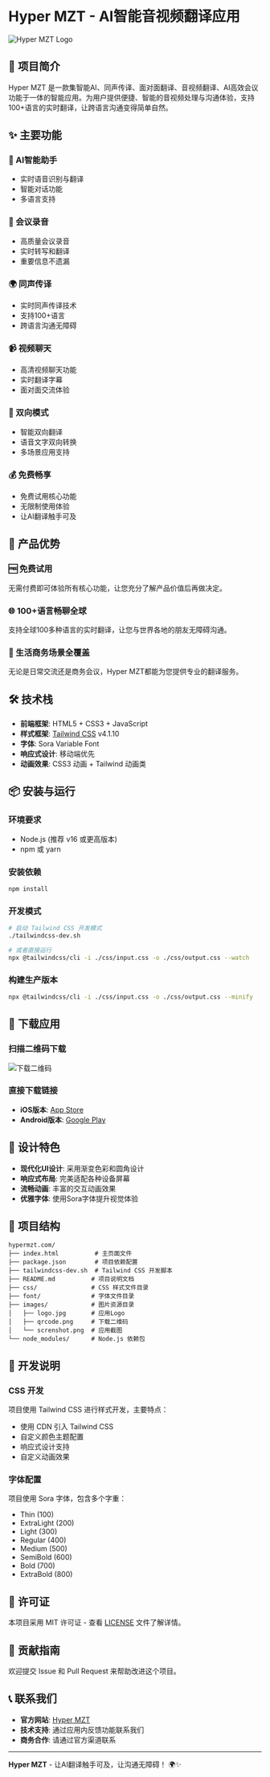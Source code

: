 # Hyper MZT - AI智能音视频翻译应用

![Hyper MZT Logo](images/logo.jpg)

## 📱 项目简介

Hyper MZT 是一款集智能AI、同声传译、面对面翻译、音视频翻译、AI高效会议功能于一体的智能应用。为用户提供便捷、智能的音视频处理与沟通体验，支持100+语言的实时翻译，让跨语言沟通变得简单自然。

## ✨ 主要功能

### 🤖 AI智能助手
- 实时语音识别与翻译
- 智能对话功能
- 多语言支持

### 🎤 会议录音
- 高质量会议录音
- 实时转写和翻译
- 重要信息不遗漏

### 🌍 同声传译
- 实时同声传译技术
- 支持100+语言
- 跨语言沟通无障碍

### 📹 视频聊天
- 高清视频聊天功能
- 实时翻译字幕
- 面对面交流体验

### 🔄 双向模式
- 智能双向翻译
- 语音文字双向转换
- 多场景应用支持

### 💰 免费畅享
- 免费试用核心功能
- 无限制使用体验
- 让AI翻译触手可及

## 🚀 产品优势

### 🆓 免费试用
无需付费即可体验所有核心功能，让您充分了解产品价值后再做决定。

### 🌐 100+语言畅聊全球
支持全球100多种语言的实时翻译，让您与世界各地的朋友无障碍沟通。

### 💼 生活商务场景全覆盖
无论是日常交流还是商务会议，Hyper MZT都能为您提供专业的翻译服务。

## 🛠️ 技术栈

- **前端框架**: HTML5 + CSS3 + JavaScript
- **样式框架**: [Tailwind CSS](https://tailwindcss.com/) v4.1.10
- **字体**: Sora Variable Font
- **响应式设计**: 移动端优先
- **动画效果**: CSS3 动画 + Tailwind 动画类

## 📦 安装与运行

### 环境要求
- Node.js (推荐 v16 或更高版本)
- npm 或 yarn

### 安装依赖
```bash
npm install
```

### 开发模式
```bash
# 启动 Tailwind CSS 开发模式
./tailwindcss-dev.sh

# 或者直接运行
npx @tailwindcss/cli -i ./css/input.css -o ./css/output.css --watch
```

### 构建生产版本
```bash
npx @tailwindcss/cli -i ./css/input.css -o ./css/output.css --minify
```

## 📱 下载应用

### 扫描二维码下载
![下载二维码](images/qrcode.png)

### 直接下载链接
- **iOS版本**: [App Store](https://www.pgyer.com/hyper-mzt)
- **Android版本**: [Google Play](https://www.pgyer.com/hyper-mzt)

## 🎨 设计特色

- **现代化UI设计**: 采用渐变色彩和圆角设计
- **响应式布局**: 完美适配各种设备屏幕
- **流畅动画**: 丰富的交互动画效果
- **优雅字体**: 使用Sora字体提升视觉体验

## 📁 项目结构

```
hypermzt.com/
├── index.html          # 主页面文件
├── package.json        # 项目依赖配置
├── tailwindcss-dev.sh  # Tailwind CSS 开发脚本
├── README.md          # 项目说明文档
├── css/               # CSS 样式文件目录
├── font/              # 字体文件目录
├── images/            # 图片资源目录
│   ├── logo.jpg       # 应用Logo
│   ├── qrcode.png     # 下载二维码
│   └── screnshot.png  # 应用截图
└── node_modules/      # Node.js 依赖包
```

## 🔧 开发说明

### CSS 开发
项目使用 Tailwind CSS 进行样式开发，主要特点：
- 使用 CDN 引入 Tailwind CSS
- 自定义颜色主题配置
- 响应式设计支持
- 自定义动画效果

### 字体配置
项目使用 Sora 字体，包含多个字重：
- Thin (100)
- ExtraLight (200)
- Light (300)
- Regular (400)
- Medium (500)
- SemiBold (600)
- Bold (700)
- ExtraBold (800)

## 📄 许可证

本项目采用 MIT 许可证 - 查看 [LICENSE](LICENSE) 文件了解详情。

## 🤝 贡献指南

欢迎提交 Issue 和 Pull Request 来帮助改进这个项目。

## 📞 联系我们

- **官方网站**: [Hyper MZT](https://hypermzt.com)
- **技术支持**: 通过应用内反馈功能联系我们
- **商务合作**: 请通过官方渠道联系

---

**Hyper MZT** - 让AI翻译触手可及，让沟通无障碍！ 🌍✨ 